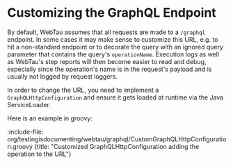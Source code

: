 # Customizing the GraphQL Endpoint

By default, WebTau assumes that all requests are made to a `/graphql` endpoint. 
In some cases it may make sense to customize this URL, e.g. to hit a non-standard endpoint or
to decorate the query with an ignored query parameter that contains the query's `operationName`. Execution logs as well as WebTau's step reports will then become easier to read and debug, especially since the operation's name is in the request's payload and is usually not logged by request loggers.

In order to change the URL, you need to implement a `GraphQLHttpConfiguration` and ensure it gets loaded at runtime via the Java ServiceLoader.

Here is an example in groovy:

:include-file: org/testingisdocumenting/webtau/graphql/CustomGraphQLHttpConfiguration.groovy {title: "Customized GraphQLHttpConfiguration adding the operation to the URL"} 
